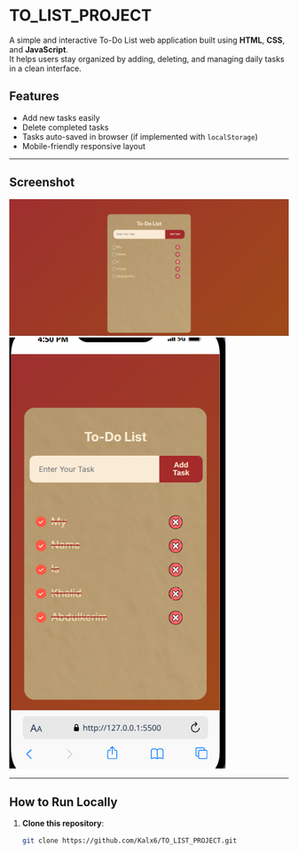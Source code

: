 # TO_LIST_PROJECT

A simple and interactive To-Do List web application built using **HTML**, **CSS**, and **JavaScript**.  
It helps users stay organized by adding, deleting, and managing daily tasks in a clean interface.

## Features

- Add new tasks easily
- Delete completed tasks
- Tasks auto-saved in browser (if implemented with `localStorage`)
- Mobile-friendly responsive layout

---

## Screenshot

![Screenshot](image/one.png)
![Screenshot](image/two.png)

---

## How to Run Locally

1. **Clone this repository**:
   ```bash
   git clone https://github.com/Kalx6/TO_LIST_PROJECT.git
   ```
